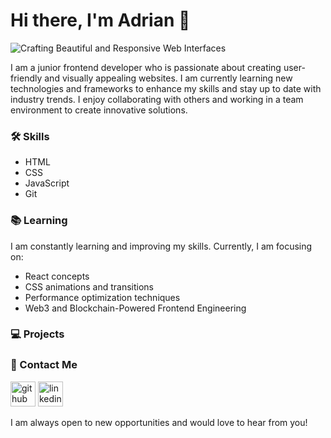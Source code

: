 # Hi there, I'm Adrian 👋

![Crafting Beautiful and Responsive Web Interfaces](https://arturssmirnovs.github.io/github-profile-readme-generator/images/banner.png)

I am a junior frontend developer who is passionate about creating user-friendly and visually appealing websites. I am currently learning new technologies and frameworks to enhance my skills and stay up to date with industry trends. I enjoy collaborating with others and working in a team environment to create innovative solutions.

### 🛠️ Skills 

* HTML
* CSS
* JavaScript
* Git

### 📚 Learning

I am constantly learning and improving my skills. Currently, I am focusing on:

* React concepts
* CSS animations and transitions
* Performance optimization techniques
* Web3 and Blockchain-Powered Frontend Engineering

### 💻 Projects


### 🤝 Contact Me

[<img src='https://cdn.jsdelivr.net/npm/simple-icons@3.0.1/icons/github.svg' alt='github' height='40'>](https://github.com/adriananin)  [<img src='https://cdn.jsdelivr.net/npm/simple-icons@3.0.1/icons/linkedin.svg' alt='linkedin' height='40'>](https://www.linkedin.com/in/https://www.linkedin.com/in/adriananin//)  

I am always open to new opportunities and would love to hear from you!
